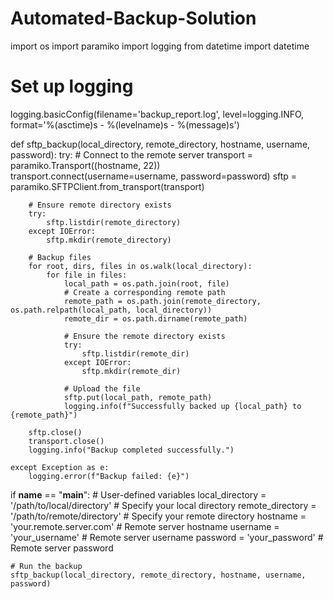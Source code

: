 # Automated-Backup-Solution
import os
import paramiko
import logging
from datetime import datetime

# Set up logging
logging.basicConfig(filename='backup_report.log', level=logging.INFO,
                    format='%(asctime)s - %(levelname)s - %(message)s')

def sftp_backup(local_directory, remote_directory, hostname, username, password):
    try:
        # Connect to the remote server
        transport = paramiko.Transport((hostname, 22))
        transport.connect(username=username, password=password)
        sftp = paramiko.SFTPClient.from_transport(transport)
        
        # Ensure remote directory exists
        try:
            sftp.listdir(remote_directory)
        except IOError:
            sftp.mkdir(remote_directory)

        # Backup files
        for root, dirs, files in os.walk(local_directory):
            for file in files:
                local_path = os.path.join(root, file)
                # Create a corresponding remote path
                remote_path = os.path.join(remote_directory, os.path.relpath(local_path, local_directory))
                remote_dir = os.path.dirname(remote_path)
                
                # Ensure the remote directory exists
                try:
                    sftp.listdir(remote_dir)
                except IOError:
                    sftp.mkdir(remote_dir)

                # Upload the file
                sftp.put(local_path, remote_path)
                logging.info(f"Successfully backed up {local_path} to {remote_path}")
        
        sftp.close()
        transport.close()
        logging.info("Backup completed successfully.")
    
    except Exception as e:
        logging.error(f"Backup failed: {e}")

if __name__ == "__main__":
    # User-defined variables
    local_directory = '/path/to/local/directory'  # Specify your local directory
    remote_directory = '/path/to/remote/directory'  # Specify your remote directory
    hostname = 'your.remote.server.com'  # Remote server hostname
    username = 'your_username'  # Remote server username
    password = 'your_password'  # Remote server password
    
    # Run the backup
    sftp_backup(local_directory, remote_directory, hostname, username, password)

